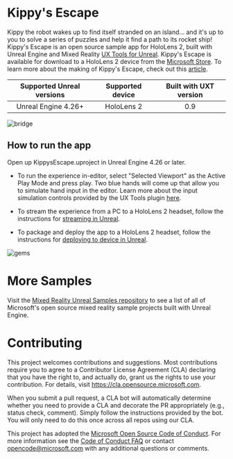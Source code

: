 # Kippy's Escape

Kippy the robot wakes up to find itself stranded on an island… and it's up to you to solve a series of puzzles and help it find a path to its rocket ship! Kippy's Escape is an open source sample app for HoloLens 2, built with Unreal Engine and Mixed Reality [UX Tools for Unreal](https://aka.ms/uxt-unreal). Kippy's Escape is available for download to a HoloLens 2 device from the [Microsoft Store](https://www.microsoft.com/p/kippys-escape/9nbd7gl86vkd). To learn more about the making of Kippy's Escape, check out this [article](https://aka.ms/KippysEscape). 

Supported Unreal versions | Supported device | Built with UXT version
:-----------------: | :----------------: | :----------------------:
Unreal Engine 4.26+ | HoloLens 2 | 0.9


![bridge](Images/Bridge.gif)

## How to run the app

Open up KippysEscape.uproject in Unreal Engine 4.26 or later. 

* To run the experience in-editor, select "Selected Viewport" as the Active Play Mode and press play. Two blue hands will come up that allow you to simulate hand input in the editor. Learn more about the input simulation controls provided by the UX Tools plugin [here](https://microsoft.github.io/MixedReality-UXTools-Unreal/version/public/0.9.x/Docs/InputSimulation.html). 

* To stream the experience from a PC to a HoloLens 2 headset, follow the instructions for [streaming in Unreal](https://docs.microsoft.com/en-us/windows/mixed-reality/unreal-streaming).

* To package and deploy the app to a HoloLens 2 headset, follow the instructions for [deploying to device in Unreal](https://docs.microsoft.com/en-us/windows/mixed-reality/unreal-deploying).

![gems](Images/KE-Gems.gif)

# More Samples

Visit the [Mixed Reality Unreal Samples repository](https://github.com/microsoft/MixedReality-Unreal-Samples) to see a list of all of Microsoft's open source mixed reality sample projects built with Unreal Engine.

# Contributing

This project welcomes contributions and suggestions.  Most contributions require you to agree to a
Contributor License Agreement (CLA) declaring that you have the right to, and actually do, grant us
the rights to use your contribution. For details, visit https://cla.opensource.microsoft.com.

When you submit a pull request, a CLA bot will automatically determine whether you need to provide
a CLA and decorate the PR appropriately (e.g., status check, comment). Simply follow the instructions
provided by the bot. You will only need to do this once across all repos using our CLA.

This project has adopted the [Microsoft Open Source Code of Conduct](https://opensource.microsoft.com/codeofconduct/).
For more information see the [Code of Conduct FAQ](https://opensource.microsoft.com/codeofconduct/faq/) or
contact [opencode@microsoft.com](mailto:opencode@microsoft.com) with any additional questions or comments.
